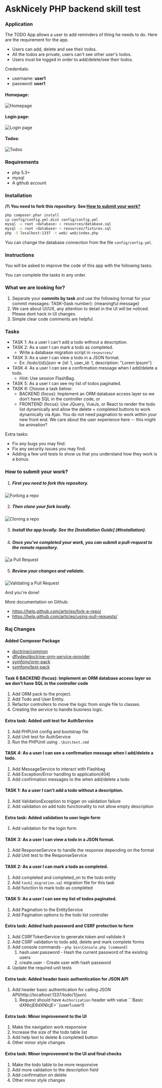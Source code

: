 AskNicely PHP backend skill test
==========================


### Application
The TODO App allows a user to add reminders of thing he needs to do. Here are the requirement for the app.
* Users can add, delete and see their todos.
* All the todos are private, users can't see other user's todos.
* Users must be logged in order to add/delete/see their todos.

Credentials:
* username: **user1**
* password: **user1**

#### Homepage:
![Homepage](/web/img/homepage.png?raw=true "Homepage")

#### Login page:
![Login page](/web/img/login-page.png?raw=true "Login page")

#### Todos:
![Todos](/web/img/todos.png?raw=true "Todos")

### Requirements
* php 5.3+
* mysql
* A github account

### Installation
**/!\ You need to fork this repository. See [How to submit your work?](#how-to-submit-your-work)**
```sh
php composer.phar install
cp config/config.yml.dist config/config.yml
mysql -u root <database> < resources/database.sql
mysql -u root <database> < resources/fixtures.sql
php -S localhost:1337 -t web/ web/index.php
```
You can change the database connection from the file `config/config.yml`.

### Instructions

You will be asked to improve the code of this app with the following tasks.

You can complete the tasks in any order.

### What we are looking for?
1. Separate your <b>commits by task</b> and use the following format for your commit messages: TASK-{task number}: {meaningful message}
2. We care about UI/UX, any attention to detail in the UI will be noticed. Please dont hack in UI changes. 
3. Simple clear code comments are helpful.   

### Tasks
* TASK 1: As a user I can't add a todo without a description.
* TASK 2: As a user I can mark a todo as completed.
    - Write a database migration script in `resources/`
* TASK 3: As a user I can view a todo in a JSON format.
    - Ex: /todo/{id}/json => {id: 1, user_id: 1, description: "Lorem Ipsum"}
* TASK 4: As a user I can see a confirmation message when I add/delete a todo.
    - Hint: Use session FlashBag.
* TASK 5: As a user I can see my list of todos paginated.
* TASK 6: Choose a task below:
    - BACKEND (focus): Implement an ORM database access layer so we don’t have SQL in the controller code, or
    - FRONTEND (focus): Use JQuery, VueJs, or React to render the todo list dynamically and allow the delete + completed buttons to work dynamically via Ajax. You do not need pagination to work within your new front end.  We care about the user experience here -- this might be animation?  
 
    

Extra tasks:
- Fix any bugs you may find.
- Fix any security issues you may find.
- Adding a few unit tests to show us that you understand how they work is a bonus. 

### How to submit your work?

1. ##### First you need to fork this repository.
![Forking a repo](/web/img/fork.png?raw=true "Forking a repo")

2. ##### Then clone your fork locally.
![Cloning a repo](/web/img/clone.png?raw=true "Cloning a repo")

3. ##### Install the app locally. See the [Installation Guide] (#Installation).

4. ##### Once you've completed your work, you can submit a pull-request to the remote repository.
![ a Pull Request](/web/img/pull-request.png?raw=true "Creating a Pull Request")

5. ##### Review your changes and validate.
![Validating a Pull Request](/web/img/pull-request-review.png?raw=true "Validating a Pull Request")



And you're done!


More documentation on Github:
* https://help.github.com/articles/fork-a-repo/
* https://help.github.com/articles/using-pull-requests/

### Raj Changes

#### Added Composer Package
* [doctrine/common](https://github.com/doctrine/common/tree/v2.10.0)
* [dflydev/doctrine-orm-service-provider](https://github.com/dflydev/dflydev-doctrine-orm-service-provider)
* [symfony/orm-pack](https://github.com/symfony/orm-pack/tree/v2.2.0)
* [symfony/test-pack](https://github.com/symfony/test-pack/tree/v1.0.9)

#### Task 6 BACKEND (focus): Implement an ORM database access layer so we don’t have SQL in the controller code
1. Add ORM pack to the project.
2. Add Todo and User Entity.
3. Refactor controllers to move the logic from single file to classes.
4. Creating the service to handle business logic.

#### Extra task: Added unit test for AuthService
1. Add PHPUnit config and bootstrap file
2. Add Unit test for AuthService
3. Run the PHPUnit using ```.\bin\test.cmd```

#### TASK 4: As a user I can see a confirmation message when I add/delete a todo.
1. Add MessageService to interact with Flashbag
2. Add Exception/Error handling to application(404)
3. Add confirmation messages to the when add/delete a todo

#### TASK 1: As a user I can't add a todo without a description.
1. Add ValidationException to trigger on validation failure
2. Add validation on add todo functionality to not allow empty description

#### Extra task: Added validation to user login form
1. Add validation for the login form

#### TASK 3: As a user I can view a todo in a JSON format.
1. Add ResponseService to handle the response depending on the format
2. Add Unit test to the ResponseService

#### TASK 2: As a user I can mark a todo as completed.
1. Add completed and completed_on to the todo entity
2. Add ```task2_migration.sql``` migration file for this task
3. Add function to mark todo as completed

#### TASK 5: As a user I can see my list of todos paginated.
1. Add Pagination to the EntityService 
2. Add Pagination options to the todo list controller

#### Extra task: Added hash password and CSRF protection to form
1. Add CSRFTokenService to generate token and validate it
2. Add CSRF validation to todo add, delete and mark complete forms
3. Add console commands - ```php bin\Console.php [command]```
   1. hash.user.password - Hash the current password of the existing users
   2. create.user - Create user with hash password
3. Update the required unit tests

#### Extra task: Added header basic authentication for JSON API
1. Add header basic authentication for calling JSON API(http://localhost:1337/todo/1/json)
   1. Request should have ```Authorization``` header with value ```Basic dXNlcjE6dXNlcjE=``(user1:user1)

#### Extra task: Minor improvement to the UI
1. Make the navigation work responsive
2. Increase the size of the todo table list
3. Add help text to delete & completed button
4. Other minor style changes

#### Extra task: Minor improvement to the UI and final checks
1. Make the todo table to be more responsive
2. Add more validation to the description field
3. Add confirmation on delete
4. Other minor style changes

